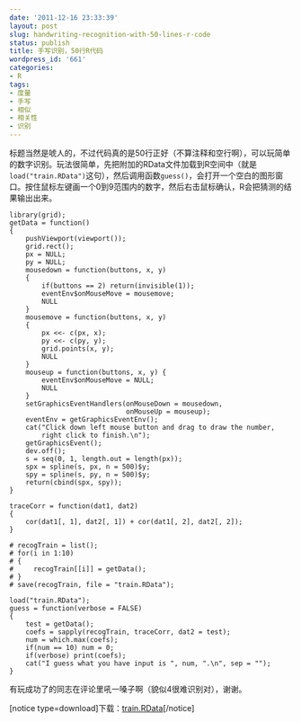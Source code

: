 ```yaml
---
date: '2011-12-16 23:33:39'
layout: post
slug: handwriting-recognition-with-50-lines-r-code
status: publish
title: 手写识别，50行R代码
wordpress_id: '661'
categories:
- R
tags:
- 度量
- 手写
- 相似
- 相关性
- 识别
---
```


标题当然是唬人的，不过代码真的是50行正好（不算注释和空行啊），可以玩简单的数字识别。玩法很简单，先把附加的RData文件加载到R空间中（就是`load("train.RData")`这句），然后调用函数`guess()`，会打开一个空白的图形窗口。按住鼠标左键画一个0到9范围内的数字，然后右击鼠标确认，R会把猜测的结果输出出来。

    
    library(grid);
    getData = function()
    {
        pushViewport(viewport());
        grid.rect();
        px = NULL;
        py = NULL;
        mousedown = function(buttons, x, y)
        {
            if(buttons == 2) return(invisible(1));
            eventEnv$onMouseMove = mousemove;
            NULL
        }
        mousemove = function(buttons, x, y)
        {
            px <<- c(px, x);
            py <<- c(py, y);
            grid.points(x, y);
            NULL
        }
        mouseup = function(buttons, x, y) {    
            eventEnv$onMouseMove = NULL;
            NULL
        }
        setGraphicsEventHandlers(onMouseDown = mousedown,
                                 onMouseUp = mouseup);
        eventEnv = getGraphicsEventEnv();
        cat("Click down left mouse button and drag to draw the number,
    		right click to finish.\n");
        getGraphicsEvent();
        dev.off();
        s = seq(0, 1, length.out = length(px));
        spx = spline(s, px, n = 500)$y;
        spy = spline(s, py, n = 500)$y;
        return(cbind(spx, spy));
    }
    
    traceCorr = function(dat1, dat2)
    {
        cor(dat1[, 1], dat2[, 1]) + cor(dat1[, 2], dat2[, 2]);
    }
    
    # recogTrain = list();
    # for(i in 1:10)
    # {
    #     recogTrain[[i]] = getData();
    # }
    # save(recogTrain, file = "train.RData");
    
    load("train.RData");
    guess = function(verbose = FALSE)
    {
        test = getData();
        coefs = sapply(recogTrain, traceCorr, dat2 = test);
        num = which.max(coefs);
        if(num == 10) num = 0;
        if(verbose) print(coefs);
        cat("I guess what you have input is ", num, ".\n", sep = "");
    }


有玩成功了的同志在评论里吼一嗓子啊（貌似4很难识别对），谢谢。

[notice type=download]下载：[train.RData](http://yixuan.cos.name/cn/wp-content/uploads/2011/12/HandwritingRecognition.zip)[/notice] 
